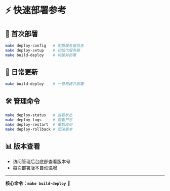 # ⚡ 快速部署参考

## 🚀 首次部署
```bash
make deploy-config   # 配置服务器信息
make deploy-setup    # 初始化服务器
make build-deploy    # 构建并部署
```

## 🔄 日常更新
```bash
make build-deploy    # 一键构建并部署
```

## 🛠️ 管理命令
```bash
make deploy-status   # 查看状态
make deploy-logs     # 查看日志
make deploy-restart  # 重启应用
make deploy-rollback # 回滚版本
```

## 📊 版本查看
- 访问管理后台底部查看版本号
- 每次部署版本自动递增

---
**核心命令：`make build-deploy`** 🎯 